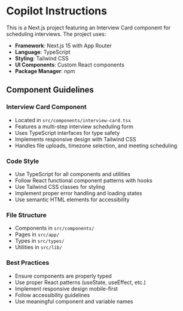 # Copilot Instructions

<!-- Use this file to provide workspace-specific custom instructions to Copilot. For more details, visit https://code.visualstudio.com/docs/copilot/copilot-customization#_use-a-githubcopilotinstructionsmd-file -->

This is a Next.js project featuring an Interview Card component for scheduling interviews. The project uses:

- **Framework**: Next.js 15 with App Router
- **Language**: TypeScript
- **Styling**: Tailwind CSS
- **UI Components**: Custom React components
- **Package Manager**: npm

## Component Guidelines

### Interview Card Component
- Located in `src/components/interview-card.tsx`
- Features a multi-step interview scheduling form
- Uses TypeScript interfaces for type safety
- Implements responsive design with Tailwind CSS
- Handles file uploads, timezone selection, and meeting scheduling

### Code Style
- Use TypeScript for all components and utilities
- Follow React functional component patterns with hooks
- Use Tailwind CSS classes for styling
- Implement proper error handling and loading states
- Use semantic HTML elements for accessibility

### File Structure
- Components in `src/components/`
- Pages in `src/app/`
- Types in `src/types/`
- Utilities in `src/lib/`

### Best Practices
- Ensure components are properly typed
- Use proper React patterns (useState, useEffect, etc.)
- Implement responsive design mobile-first
- Follow accessibility guidelines
- Use meaningful component and variable names
